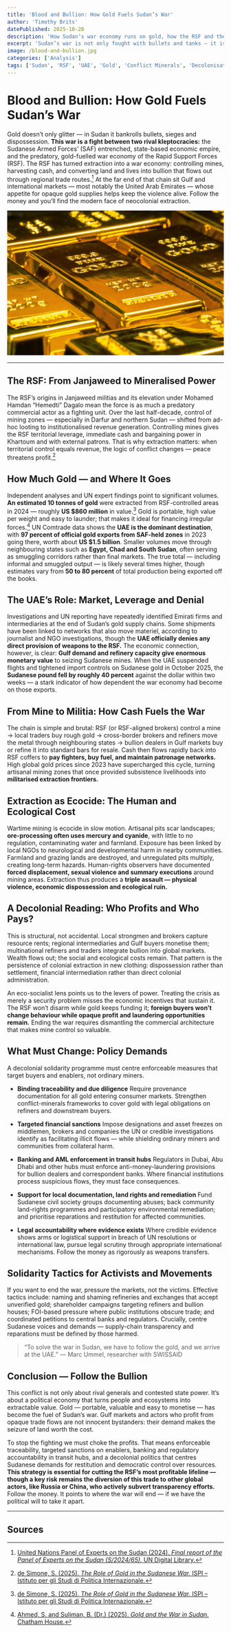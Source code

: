 ```yaml
---
title: 'Blood and Bullion: How Gold Fuels Sudan’s War'
author: 'Timothy Brits'
datePublished: 2025-10-28
description: 'How Sudan’s war economy runs on gold, how the RSF and the UAE profit from extraction, and what a decolonial, eco-social response must demand.'
excerpt: 'Sudan’s war is not only fought with bullets and tanks — it is fuelled by gold. The RSF’s control of mines and the UAE’s central role in the trade reveal how extraction, not ideology, drives modern imperial violence. To end the war, we must choke the profits and dismantle the system that turns land and lives into bullion.'
image: /blood-and-bullion.jpg
categories: ['Analysis']
tags: ['Sudan', 'RSF', 'UAE', 'Gold', 'Conflict Minerals', 'Decolonisation', 'Human Rights']
---
```


# Blood and Bullion: How Gold Fuels Sudan’s War

Gold doesn’t only glitter — in Sudan it bankrolls bullets, sieges and dispossession. **This war is a fight between two rival kleptocracies:** the Sudanese Armed Forces’ (SAF) entrenched, state-based economic empire, and the predatory, gold-fuelled war economy of the Rapid Support Forces (RSF). The RSF has turned extraction into a war economy: controlling mines, harvesting cash, and converting land and lives into bullion that flows out through regional trade routes.[^1] At the far end of that chain sit Gulf and international markets — most notably the United Arab Emirates — whose appetite for opaque gold supplies helps keep the violence alive. Follow the money and you’ll find the modern face of neocolonial extraction.

![Gold bullion](../../assets/gold-bullion.jpg)

---

## The RSF: From Janjaweed to Mineralised Power

The RSF’s origins in Janjaweed militias and its elevation under Mohamed Hamdan “Hemedti” Dagalo mean the force is as much a predatory commercial actor as a fighting unit. Over the last half-decade, control of mining zones — especially in Darfur and northern Sudan — shifted from ad-hoc looting to institutionalised revenue generation. Controlling mines gives the RSF territorial leverage, immediate cash and bargaining power in Khartoum and with external patrons. That is why extraction matters: when territorial control equals revenue, the logic of conflict changes — peace threatens profit.[^2]

## How Much Gold — and Where It Goes

Independent analyses and UN expert findings point to significant volumes. **An estimated 10 tonnes of gold** were extracted from RSF-controlled areas in 2024 — roughly **US $860 million** in value.[^2] Gold is portable, high value per weight and easy to launder; that makes it ideal for financing irregular forces.[^3]
UN Comtrade data shows the **UAE is the dominant destination**, with **97 percent of official gold exports from SAF-held zones** in 2023 going there, worth about **US $1.5 billion**. Smaller volumes move through neighbouring states such as **Egypt, Chad and South Sudan**, often serving as smuggling corridors rather than final markets. The true total — including informal and smuggled output — is likely several times higher, though estimates vary from **50 to 80 percent** of total production being exported off the books.

## The UAE’s Role: Market, Leverage and Denial

Investigations and UN reporting have repeatedly identified Emirati firms and intermediaries at the end of Sudan’s gold supply chains. Some shipments have been linked to networks that also move materiel, according to journalist and NGO investigations, though the **UAE officially denies any direct provision of weapons to the RSF.**
The economic connection, however, is clear: **Gulf demand and refinery capacity give enormous monetary value** to seizing Sudanese mines. When the UAE suspended flights and tightened import controls on Sudanese gold in October 2025, the **Sudanese pound fell by roughly 40 percent** against the dollar within two weeks — a stark indicator of how dependent the war economy had become on those exports.

## From Mine to Militia: How Cash Fuels the War

The chain is simple and brutal: RSF (or RSF-aligned brokers) control a mine → local traders buy rough gold → cross-border brokers and refiners move the metal through neighbouring states → bullion dealers in Gulf markets buy or refine it into standard bars for resale.
Cash then flows rapidly back into RSF coffers to **pay fighters, buy fuel, and maintain patronage networks.** High global gold prices since 2023 have supercharged this cycle, turning artisanal mining zones that once provided subsistence livelihoods into **militarised extraction frontiers.**

## Extraction as Ecocide: The Human and Ecological Cost

Wartime mining is ecocide in slow motion. Artisanal pits scar landscapes; **ore-processing often uses mercury and cyanide**, with little to no regulation, contaminating water and farmland. Exposure has been linked by local NGOs to neurological and developmental harm in nearby communities. Farmland and grazing lands are destroyed, and unregulated pits multiply, creating long-term hazards.
Human-rights observers have documented **forced displacement, sexual violence and summary executions** around mining areas. Extraction thus produces a **triple assault — physical violence, economic dispossession and ecological ruin.**

## A Decolonial Reading: Who Profits and Who Pays?

This is structural, not accidental. Local strongmen and brokers capture resource rents; regional intermediaries and Gulf buyers monetise them; multinational refiners and traders integrate bullion into global markets. Wealth flows out; the social and ecological costs remain. That pattern is the persistence of colonial extraction in new clothing: dispossession rather than settlement, financial intermediation rather than direct colonial administration.

An eco-socialist lens points us to the levers of power. Treating the crisis as merely a security problem misses the economic incentives that sustain it. The RSF won’t disarm while gold keeps funding it; **foreign buyers won’t change behaviour while opaque profit and laundering opportunities remain.** Ending the war requires dismantling the commercial architecture that makes mine control so valuable.

## What Must Change: Policy Demands

A decolonial solidarity programme must centre enforceable measures that target buyers and enablers, not ordinary miners.

- **Binding traceability and due diligence**
  Require provenance documentation for all gold entering consumer markets. Strengthen conflict-minerals frameworks to cover gold with legal obligations on refiners and downstream buyers.

- **Targeted financial sanctions**
  Impose designations and asset freezes on middlemen, brokers and companies the UN or credible investigations identify as facilitating illicit flows — while shielding ordinary miners and communities from collateral harm.

- **Banking and AML enforcement in transit hubs**
  Regulators in Dubai, Abu Dhabi and other hubs must enforce anti-money-laundering provisions for bullion dealers and correspondent banks. Where financial institutions process suspicious flows, they must face consequences.

- **Support for local documentation, land rights and remediation**
  Fund Sudanese civil society groups documenting abuses; back community land-rights programmes and participatory environmental remediation; and prioritise reparations and restitution for affected communities.

- **Legal accountability where evidence exists**
  Where credible evidence shows arms or logistical support in breach of UN resolutions or international law, pursue legal scrutiny through appropriate international mechanisms. Follow the money as rigorously as weapons transfers.

## Solidarity Tactics for Activists and Movements

If you want to end the war, pressure the markets, not the victims.
Effective tactics include: naming and shaming refineries and exchanges that accept unverified gold; shareholder campaigns targeting refiners and bullion houses; FOI-based pressure where public institutions obscure trade; and coordinated petitions to central banks and regulators.
Crucially, centre Sudanese voices and demands — supply-chain transparency and reparations must be defined by those harmed.

> “To solve the war in Sudan, we have to follow the gold, and we arrive at the UAE.”
> — Marc Ummel, researcher with SWISSAID

## Conclusion — Follow the Bullion

This conflict is not only about rival generals and contested state power. It’s about a political economy that turns people and ecosystems into extractable value. Gold — portable, valuable and easy to monetise — has become the fuel of Sudan’s war. Gulf markets and actors who profit from opaque trade flows are not innocent bystanders: their demand makes the seizure of land worth the cost.

To stop the fighting we must choke the profits. That means enforceable traceability, targeted sanctions on enablers, banking and regulatory accountability in transit hubs, and a decolonial politics that centres Sudanese demands for restitution and democratic control over resources. **This strategy is essential for cutting the RSF’s most profitable lifeline — though a key risk remains the diversion of this trade to other global actors, like Russia or China, who actively subvert transparency efforts.**
Follow the money. It points to where the war will end — if we have the political will to take it apart.

---

## Sources

[^1]: [United Nations Panel of Experts on the Sudan (2024). _Final report of the Panel of Experts on the Sudan (S/2024/65)._ UN Digital Library.](https://docs.un.org/en/S/2024/65)

[^2]: [de Simone, S. (2025). _The Role of Gold in the Sudanese War._ ISPI – Istituto per gli Studi di Politica Internazionale.](https://www.ispionline.it/en/publication/the-role-of-gold-in-the-sudanese-war-207364)

[^3]: [Ahmed, S. and Suliman, B. (Dr.) (2025). _Gold and the War in Sudan._ Chatham House.](https://www.chathamhouse.org/2025/03/gold-and-war-sudan)
